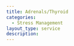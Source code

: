 ```yaml
---
title: Adrenals/Thyroid
categories:
  - Stress Management
layout_type: service
description:
---
```

